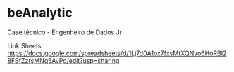# beAnalytic
 Case técnico - Engenheiro de Dados Jr

 Link Sheets: https://docs.google.com/spreadsheets/d/1Lj7d0A1ox7fxsMtXQNvo6HoRBI28FBfZzrsMNq5AvPo/edit?usp=sharing
